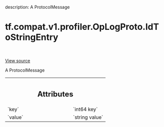 description: A ProtocolMessage

<div itemscope itemtype="http://developers.google.com/ReferenceObject">
<meta itemprop="name" content="tf.compat.v1.profiler.OpLogProto.IdToStringEntry" />
<meta itemprop="path" content="Stable" />
</div>

# tf.compat.v1.profiler.OpLogProto.IdToStringEntry

<!-- Insert buttons and diff -->

<table class="tfo-notebook-buttons tfo-api nocontent" align="left">

</table>

<a target="_blank" class="external" href="/code/stable/tensorflow/core/profiler/tfprof_log.proto">View source</a>



A ProtocolMessage

<!-- Placeholder for "Used in" -->




<!-- Tabular view -->
 <table class="responsive fixed orange">
<colgroup><col width="214px"><col></colgroup>
<tr><th colspan="2"><h2 class="add-link">Attributes</h2></th></tr>

<tr>
<td>
`key`
</td>
<td>
`int64 key`
</td>
</tr><tr>
<td>
`value`
</td>
<td>
`string value`
</td>
</tr>
</table>



